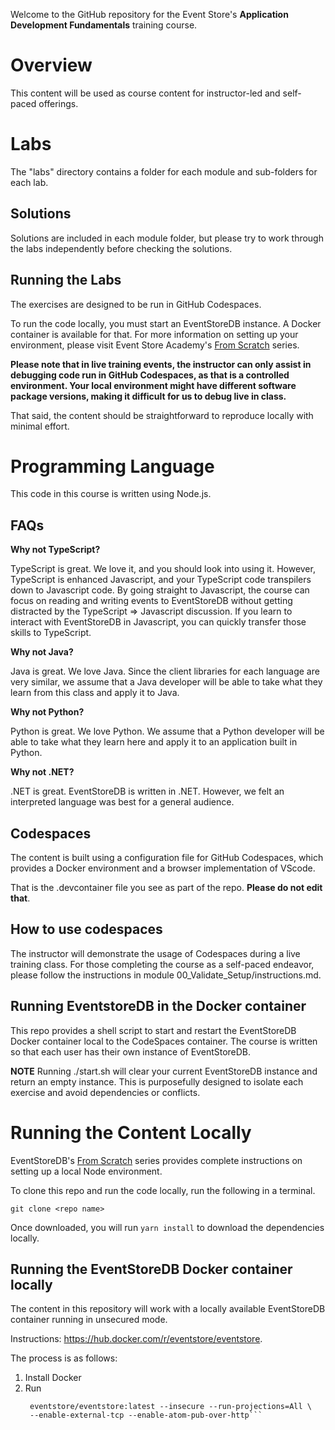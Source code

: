 Welcome to the GitHub repository for the Event Store's **Application Development Fundamentals** training course.  

# Overview

This content will be used as course content for instructor-led and self-paced offerings.   

# Labs

The "labs" directory contains a folder for each module and sub-folders for each lab. 

## Solutions
Solutions are included in each module folder, but please try to work through the labs independently before checking the solutions.

## Running the Labs

The exercises are designed to be run in GitHub Codespaces. 

To run the code locally, you must start an EventStoreDB instance.  A Docker container is available for that. For more information on setting up your environment, please visit Event Store Academy's [From Scratch](https://academy.eventstore.com/from-scratch) series.  

**Please note that in live training events, the instructor can only assist in debugging code run in GitHub Codespaces, as that is a controlled environment. Your local environment might have different software package versions, making it difficult for us to debug live in class.**

That said, the content should be straightforward to reproduce locally with minimal effort.

# Programming Language

This code in this course is written using Node.js.

## FAQs

**Why not TypeScript?**

TypeScript is great.  We love it, and you should look into using it. However, TypeScript is enhanced Javascript, and your TypeScript code transpilers down to Javascript code. By going straight to Javascript, the course can focus on reading and writing events to EventStoreDB without getting distracted by the TypeScript => Javascript discussion. If you learn to interact with EventStoreDB in Javascript, you can quickly transfer those skills to TypeScript.

**Why not Java?** 

Java is great.  We love Java. Since the client libraries for each language are very similar, we assume that a Java developer will be able to take what they learn from this class and apply it to Java. 

**Why not Python?**

Python is great.  We love Python. We assume that a Python developer will be able to take what they learn here and apply it to an application built in Python. 

**Why not .NET?** 

.NET is great. EventStoreDB is written in .NET. However, we felt an interpreted language was best for a general audience. 

## Codespaces

The content is built using a configuration file for GitHub Codespaces, which provides a Docker environment and a browser implementation of VScode.

That is the .devcontainer file you see as part of the repo. **Please do not edit that**. 

## How to use codespaces

The instructor will demonstrate the usage of Codespaces during a live training class.  For those completing the course as a self-paced endeavor, please follow the instructions in module 00_Validate_Setup/instructions.md.  

## Running EventstoreDB in the Docker container

This repo provides a shell script to start and restart the EventStoreDB Docker container local to the CodeSpaces container.  The course is written so that each user has their own instance of EventStoreDB.

**NOTE** Running ./start.sh will clear your current EventStoreDB instance and return an empty instance. This is purposefully designed to isolate each exercise and avoid dependencies or conflicts. 

# Running the Content Locally

EventStoreDB's [From Scratch](https://academy.eventstore.com/from-scratch) series provides complete instructions on setting up a local Node environment. 

To clone this repo and run the code locally, run the following in a terminal. 

```
git clone <repo name>
```

Once downloaded, you will run ``` yarn install ``` to download the dependencies locally.

## Running the EventStoreDB Docker container locally

The content in this repository will work with a locally available EventStoreDB container running in unsecured mode.

Instructions: https://hub.docker.com/r/eventstore/eventstore.

The process is as follows:
1. Install Docker
2. Run
   ```docker run --name esdb-node -it -p 2113:2113 -p 1113:1113 \
    eventstore/eventstore:latest --insecure --run-projections=All \
    --enable-external-tcp --enable-atom-pub-over-http```

   
